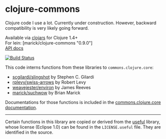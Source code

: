 # clojure-commons

Clojure code I use a lot. Currently under construction. However,
backward compatibility is very likely going forward.

Available via [clojars](https://clojars.org/marick/clojure-commons) for Clojure 1.4+  
For lein: [marick/clojure-commons "0.9.0"]     
[API docs](http://marick.github.io/clojure-commons/)

[![Build Status](https://travis-ci.org/marick/clojure-commons.png?branch=master)](https://travis-ci.org/marick/clojure-commons)

This code interns functions from these libraries to `commons.clojure.core`:

* [scgilardi/slingshot](https://github.com/scgilardi/slingshot) by Stephen C. Gilardi
* [rplevy/swiss-arrows](https://github.com/rplevy/swiss-arrows) by Robert Levy
* [weavejester/environ](https://github.com/weavejester/environ) by James Reeves
* [marick/suchwow](https://github.com/marick/suchwow) by Brian Marick

Documentations for those functions is included in the [commons.clojure.core documentation](http://marick.github.io/clojure-commons/commons.clojure.core.html).


-------

Certain functions in this library are copied or derived from the
[useful](https://github.com/amalloy/useful) library, whose license
(Eclipse 1.0) can be found in the `LICENSE.useful` file. They are
identified in the source.

